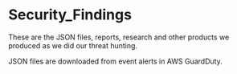 # Security_Findings

These are the JSON files, reports, research and other products we produced as we did our threat hunting. 

JSON files are downloaded from event alerts in AWS GuardDuty. 
